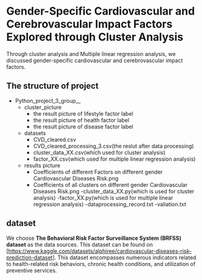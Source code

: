 # Gender-Specific Cardiovascular and Cerebrovascular Impact Factors Explored through Cluster Analysis

Through cluster analysis and Multiple linear regression analysis, we discussed gender-specific cardiovascular and cerebrovascular impact factors.

## The structure of project
- Python_project_3_group__
    - cluster_picture
        - the result picture of lifestyle factor label
        - the result picture of health factor label
        - the result picture of disease factor label
    - datasets
        - CVD_cleared.csv
        - CVD_cleared_processing_3.csv(the reslut after data processing)
        - cluster_data_XX.csv(which used for cluster analysis)
        - factor_XX.csv(which used for multiple linear regression analysis)
    - results picture
        - Coefficients of different Factors on different gender Cardiovascular Diseases Risk.png
        -  Coefficients of all clusters on different gender Cardiovascular Diseases Risk.png
    -cluster_data_XX.py(which is used for cluster analysis)
    -factor_XX.py(which is used for multiple linear regression analysis)
    -dataprocessing_record.txt
    -valiation.txt

## dataset
We choose **The Behavioral Risk Factor Surveillance System (BRFSS) dataset** as the data sources. This dataset can be found on [https://www.kaggle.com/datasets/alphiree/cardiovascular-diseases-risk-prediction-dataset]. This dataset encompasses numerous indicators related to health-related risk behaviors, chronic health conditions, and utilization of preventive services.
